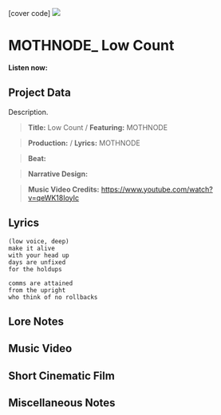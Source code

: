 [cover code] ![](57175019_319474918741616_8502199518755923887_n.jpg)

# MOTHNODE_ Low Count

**Listen now:** 

## Project Data

Description.

> **Title:** Low Count / **Featuring:** MOTHNODE

> **Production:**  / **Lyrics:** MOTHNODE

> **Beat:**

> **Narrative Design:**

> **Music Video Credits:**
https://www.youtube.com/watch?v=qeWK18IoyIc

## Lyrics

```
(low voice, deep)
make it alive
with your head up
days are unfixed
for the holdups

comms are attained
from the upright
who think of no rollbacks

```

## Lore Notes

## Music Video

## Short Cinematic Film

## Miscellaneous Notes

